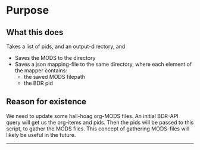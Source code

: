 # Purpose

## What this does

Takes a list of pids, and an output-directory, and 
- Saves the MODS to the directory
- Saves a json mapping-file to the same directory, where each element of the mapper contains:
    - the saved MODS filepath
    - the BDR pid

## Reason for existence

We need to update some hall-hoag org-MODS files. An initial BDR-API query will get us the org-items and pids. Then the pids will be passed to this script, to gather the MODS files. This concept of gathering MODS-files will likely be useful in the future.

---